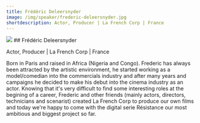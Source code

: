 ```yaml
---
title: Frédéric Deleersnyder
image: /img/speaker/frederic-deleersnyder.jpg
shortdescription: Actor, Producer | La French Corp | France
---
```

<img src="/img/speaker/frederic-deleersnyder.jpg">
## Frédéric Deleersnyder

Actor, Producer | La French Corp | France

Born in Paris and raised in Africa (Nigeria and Congo). Frederic has always been attracted by the artistic environment, he started working as a model/comedian into the commercials industry and after many years and campaigns he decided to make his debut into the cinema industry as an actor. Knowing that it's very difficult to find some interesting roles at the begining of a career, Frederic and other friends (mainly actors, directors, technicians and scenarist) created La French Corp to produce our own films and today we're happy to come with the digital serie Résistance our most ambitious and biggest project so far.

